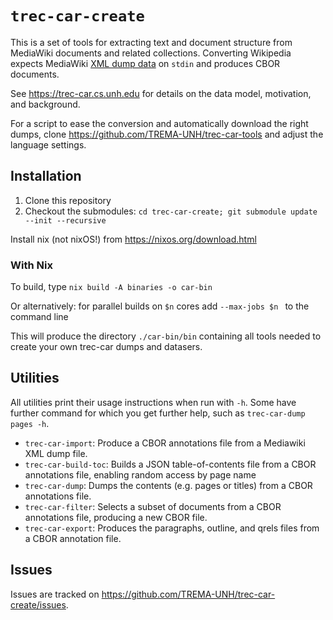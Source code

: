 # `trec-car-create`

This is a set of tools for extracting text and document structure from MediaWiki
documents and related collections. Converting Wikipedia expects MediaWiki
[XML dump data](https://www.mediawiki.org/wiki/Help:Export) on
`stdin` and produces CBOR documents.

See <https://trec-car.cs.unh.edu> for details on the data model, motivation, and background.

For a script to ease the conversion and automatically download the right dumps, clone <https://github.com/TREMA-UNH/trec-car-tools> and adjust the language settings.

## Installation

 1. Clone this repository
 2. Checkout the submodules: `cd trec-car-create; git submodule update --init --recursive`

Install nix (not nixOS!) from <https://nixos.org/download.html>

### With Nix

To build, type `nix build -A binaries -o car-bin` 

Or alternatively: for parallel builds on `$n` cores add `--max-jobs $n ` to the command line

This will produce the directory `./car-bin/bin`  containing all tools needed to create your own trec-car dumps and datasers.



<!-- 
### Does not work yet:

To speed up the build you can also use the [Cachix](https://cachix.org/) [cache](https://trec-car-tools.cachix.org/),
```bash
$ cachix use trec-car-tools
```
--> 

## Utilities


All utilities print their usage instructions when run with `-h`. Some have further command for which you get further help, such as `trec-car-dump pages -h`. 

* `trec-car-import`: Produce a CBOR annotations file from a Mediawiki
  XML dump file.
* `trec-car-build-toc`: Builds a JSON table-of-contents file from a CBOR
  annotations file, enabling random access by page name
* `trec-car-dump`: Dumps the contents (e.g. pages or titles) from a CBOR
  annotations file.
* `trec-car-filter`: Selects a subset of documents from a CBOR
  annotations file, producing a new CBOR file.
* `trec-car-export`: Produces the paragraphs, outline, and qrels files
  from a CBOR annotation file.

## Issues

Issues are tracked on <https://github.com/TREMA-UNH/trec-car-create/issues>.
